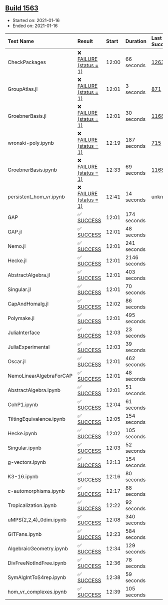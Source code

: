 ## [Build 1563](https://oscarci.mathematik.uni-kl.de/job/oscar-stable/1563/)

* Started on: 2021-01-16
* Ended on: 2021-01-16

| Test Name    | Result | Start | Duration | Last Success | First Failure |
|:-------------|:-------|:------|:---------|:-------------|:--------------|
| CheckPackages | ❌ [FAILURE (status = 1)](https://oscarci.mathematik.uni-kl.de/job/oscar-stable/1563/artifact/logs/build-1563/CheckPackages.log) | 12:00 | 66 seconds | [1263](https://oscarci.mathematik.uni-kl.de/job/oscar-stable/1263/) | [1264](https://oscarci.mathematik.uni-kl.de/job/oscar-stable/1264/) |
| GroupAtlas.jl | ❌ [FAILURE (status = 1)](https://oscarci.mathematik.uni-kl.de/job/oscar-stable/1563/artifact/logs/build-1563/GroupAtlas.jl.log) | 12:01 | 3 seconds | [871](https://oscarci.mathematik.uni-kl.de/job/oscar-stable/871/) | [872](https://oscarci.mathematik.uni-kl.de/job/oscar-stable/872/) |
| GroebnerBasis.jl | ❌ [FAILURE (status = 1)](https://oscarci.mathematik.uni-kl.de/job/oscar-stable/1563/artifact/logs/build-1563/GroebnerBasis.jl.log) | 12:01 | 30 seconds | [1168](https://oscarci.mathematik.uni-kl.de/job/oscar-stable/1168/) | [1169](https://oscarci.mathematik.uni-kl.de/job/oscar-stable/1169/) |
| wronski-poly.ipynb | ❌ [FAILURE (status = 1)](https://oscarci.mathematik.uni-kl.de/job/oscar-stable/1563/artifact/logs/build-1563/wronski-poly.ipynb.log) | 12:19 | 187 seconds | [715](https://oscarci.mathematik.uni-kl.de/job/oscar-stable/715/) | [716](https://oscarci.mathematik.uni-kl.de/job/oscar-stable/716/) |
| GroebnerBasis.ipynb | ❌ [FAILURE (status = 1)](https://oscarci.mathematik.uni-kl.de/job/oscar-stable/1563/artifact/logs/build-1563/GroebnerBasis.ipynb.log) | 12:33 | 69 seconds | [1168](https://oscarci.mathematik.uni-kl.de/job/oscar-stable/1168/) | [1169](https://oscarci.mathematik.uni-kl.de/job/oscar-stable/1169/) |
| persistent_hom_vr.ipynb | ❌ [FAILURE (status = 1)](https://oscarci.mathematik.uni-kl.de/job/oscar-stable/1563/artifact/logs/build-1563/persistent_hom_vr.ipynb.log) | 12:41 | 14 seconds | unknown | unknown |
| GAP | ✅ [SUCCESS](https://oscarci.mathematik.uni-kl.de/job/oscar-stable/1563/artifact/logs/build-1563/GAP.log) | 12:01 | 174 seconds |  |  |
| GAP.jl | ✅ [SUCCESS](https://oscarci.mathematik.uni-kl.de/job/oscar-stable/1563/artifact/logs/build-1563/GAP.jl.log) | 12:01 | 48 seconds |  |  |
| Nemo.jl | ✅ [SUCCESS](https://oscarci.mathematik.uni-kl.de/job/oscar-stable/1563/artifact/logs/build-1563/Nemo.jl.log) | 12:01 | 241 seconds |  |  |
| Hecke.jl | ✅ [SUCCESS](https://oscarci.mathematik.uni-kl.de/job/oscar-stable/1563/artifact/logs/build-1563/Hecke.jl.log) | 12:01 | 2146 seconds |  |  |
| AbstractAlgebra.jl | ✅ [SUCCESS](https://oscarci.mathematik.uni-kl.de/job/oscar-stable/1563/artifact/logs/build-1563/AbstractAlgebra.jl.log) | 12:01 | 403 seconds |  |  |
| Singular.jl | ✅ [SUCCESS](https://oscarci.mathematik.uni-kl.de/job/oscar-stable/1563/artifact/logs/build-1563/Singular.jl.log) | 12:01 | 70 seconds |  |  |
| CapAndHomalg.jl | ✅ [SUCCESS](https://oscarci.mathematik.uni-kl.de/job/oscar-stable/1563/artifact/logs/build-1563/CapAndHomalg.jl.log) | 12:02 | 86 seconds |  |  |
| Polymake.jl | ✅ [SUCCESS](https://oscarci.mathematik.uni-kl.de/job/oscar-stable/1563/artifact/logs/build-1563/Polymake.jl.log) | 12:01 | 495 seconds |  |  |
| JuliaInterface | ✅ [SUCCESS](https://oscarci.mathematik.uni-kl.de/job/oscar-stable/1563/artifact/logs/build-1563/JuliaInterface.log) | 12:03 | 23 seconds |  |  |
| JuliaExperimental | ✅ [SUCCESS](https://oscarci.mathematik.uni-kl.de/job/oscar-stable/1563/artifact/logs/build-1563/JuliaExperimental.log) | 12:03 | 39 seconds |  |  |
| Oscar.jl | ✅ [SUCCESS](https://oscarci.mathematik.uni-kl.de/job/oscar-stable/1563/artifact/logs/build-1563/Oscar.jl.log) | 12:01 | 462 seconds |  |  |
| NemoLinearAlgebraForCAP | ✅ [SUCCESS](https://oscarci.mathematik.uni-kl.de/job/oscar-stable/1563/artifact/logs/build-1563/NemoLinearAlgebraForCAP.log) | 12:01 | 48 seconds |  |  |
| AbstractAlgebra.ipynb | ✅ [SUCCESS](https://oscarci.mathematik.uni-kl.de/job/oscar-stable/1563/artifact/logs/build-1563/AbstractAlgebra.ipynb.log) | 12:01 | 51 seconds |  |  |
| CohP1.ipynb | ✅ [SUCCESS](https://oscarci.mathematik.uni-kl.de/job/oscar-stable/1563/artifact/logs/build-1563/CohP1.ipynb.log) | 12:04 | 61 seconds |  |  |
| TiltingEquivalence.ipynb | ✅ [SUCCESS](https://oscarci.mathematik.uni-kl.de/job/oscar-stable/1563/artifact/logs/build-1563/TiltingEquivalence.ipynb.log) | 12:05 | 154 seconds |  |  |
| Hecke.ipynb | ✅ [SUCCESS](https://oscarci.mathematik.uni-kl.de/job/oscar-stable/1563/artifact/logs/build-1563/Hecke.ipynb.log) | 12:02 | 105 seconds |  |  |
| Singular.ipynb | ✅ [SUCCESS](https://oscarci.mathematik.uni-kl.de/job/oscar-stable/1563/artifact/logs/build-1563/Singular.ipynb.log) | 12:03 | 52 seconds |  |  |
| g-vectors.ipynb | ✅ [SUCCESS](https://oscarci.mathematik.uni-kl.de/job/oscar-stable/1563/artifact/logs/build-1563/g-vectors.ipynb.log) | 12:13 | 154 seconds |  |  |
| K3-16.ipynb | ✅ [SUCCESS](https://oscarci.mathematik.uni-kl.de/job/oscar-stable/1563/artifact/logs/build-1563/K3-16.ipynb.log) | 12:16 | 80 seconds |  |  |
| c-automorphisms.ipynb | ✅ [SUCCESS](https://oscarci.mathematik.uni-kl.de/job/oscar-stable/1563/artifact/logs/build-1563/c-automorphisms.ipynb.log) | 12:17 | 88 seconds |  |  |
| Tropicalization.ipynb | ✅ [SUCCESS](https://oscarci.mathematik.uni-kl.de/job/oscar-stable/1563/artifact/logs/build-1563/Tropicalization.ipynb.log) | 12:22 | 92 seconds |  |  |
| uMPS(2,2,4)_0dim.ipynb | ✅ [SUCCESS](https://oscarci.mathematik.uni-kl.de/job/oscar-stable/1563/artifact/logs/build-1563/uMPS-2-2-4-_0dim.ipynb.log) | 12:08 | 340 seconds |  |  |
| GITFans.ipynb | ✅ [SUCCESS](https://oscarci.mathematik.uni-kl.de/job/oscar-stable/1563/artifact/logs/build-1563/GITFans.ipynb.log) | 12:23 | 584 seconds |  |  |
| AlgebraicGeometry.ipynb | ✅ [SUCCESS](https://oscarci.mathematik.uni-kl.de/job/oscar-stable/1563/artifact/logs/build-1563/AlgebraicGeometry.ipynb.log) | 12:34 | 129 seconds |  |  |
| DivFreeNotIndFree.ipynb | ✅ [SUCCESS](https://oscarci.mathematik.uni-kl.de/job/oscar-stable/1563/artifact/logs/build-1563/DivFreeNotIndFree.ipynb.log) | 12:36 | 78 seconds |  |  |
| SymAlgIntToS4rep.ipynb | ✅ [SUCCESS](https://oscarci.mathematik.uni-kl.de/job/oscar-stable/1563/artifact/logs/build-1563/SymAlgIntToS4rep.ipynb.log) | 12:38 | 59 seconds |  |  |
| hom_vr_complexes.ipynb | ✅ [SUCCESS](https://oscarci.mathematik.uni-kl.de/job/oscar-stable/1563/artifact/logs/build-1563/hom_vr_complexes.ipynb.log) | 12:39 | 105 seconds |  |  |
